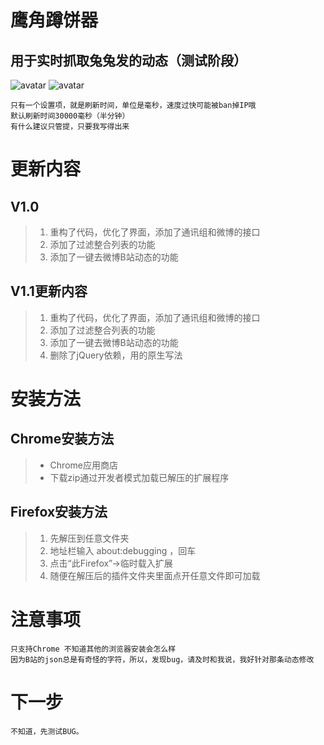 # 鹰角蹲饼器

## 用于实时抓取兔兔发的动态（测试阶段）
 ![avatar](https://raw.githubusercontent.com/LiuZiYang1/Dun-Cookie/master/mdImg/1.png)
 ![avatar](https://raw.githubusercontent.com/LiuZiYang1/Dun-Cookie/master/mdImg/2.png)


    只有一个设置项，就是刷新时间，单位是毫秒，速度过快可能被ban掉IP哦
    默认刷新时间30000毫秒（半分钟）
    有什么建议只管提，只要我写得出来

# 更新内容
## V1.0
> 1. 重构了代码，优化了界面，添加了通讯组和微博的接口
> 2. 添加了过滤整合列表的功能
> 3. 添加了一键去微博B站动态的功能

## V1.1更新内容
> 1. 重构了代码，优化了界面，添加了通讯组和微博的接口
> 2. 添加了过滤整合列表的功能
> 3. 添加了一键去微博B站动态的功能
> 4. 删除了jQuery依赖，用的原生写法

# 安装方法
## Chrome安装方法
> - Chrome应用商店
> - 下载zip通过开发者模式加载已解压的扩展程序
> 
## Firefox安装方法
> 1. 先解压到任意文件夹
> 2. 地址栏输入 about:debugging ，回车
> 3. 点击“此Firefox”->临时载入扩展
> 4. 随便在解压后的插件文件夹里面点开任意文件即可加载

# 注意事项
    只支持Chrome 不知道其他的浏览器安装会怎么样
    因为B站的json总是有奇怪的字符，所以，发现bug，请及时和我说，我好针对那条动态修改

# 下一步
    不知道，先测试BUG。
